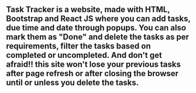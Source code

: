 ## Task Tracker is a website, made with HTML, Bootstrap and React JS where you can add tasks, due time and date through popups. You can also mark them as "Done" and delete the tasks as per requirements, filter the tasks based on completed or uncompleted. And don't get afraid!! this site won't lose your previous tasks after page refresh or after closing the browser until or unless you delete the tasks.
